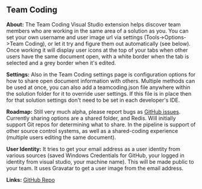 Team Coding
--

**About:** The Team Coding Visual Studio extension helps discover team members who are working in the same area of a solution as you. You can set your own username and user image url via settings (Tools->Options->Team Coding), or let it try and figure them out automatically (see below). Once working it will display user icons at the top of your tabs when other users have the same document open, with a white border when the tab is selected and a grey border when it's edited.

**Settings:** Also in the Team Coding settings page is configuration options for how to share open document information with others. Multiple methods can be used at once, you can also add a teamcoding.json file anywhere within the solution folder for it to override user settings. If this file is in place then for that solution settings don't need to be set in each developer's IDE.

**Roadmap:** Still very much alpha, please report bugs as [GitHub issues](https://github.com/georgeduckett/TeamCoding/issues). Currently sharing options are a shared folder, and Redis. Will initially support Git repos for determining what to share. In the pipeline is support of other source control systems, as well as a shared-coding experience (multiple users editing the same document).

**User Identity:** It tries to get your email address as a user identity from various sources (saved Windows Credentials for GitHub, your logged in identity from visual studio, your machine name). This will be made public to your team. It uses Gravatar to get a user image from the email address.

**Links:** [GitHub Repo](https://github.com/georgeduckett/TeamCoding/)